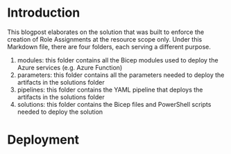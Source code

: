 # Introduction

This blogpost elaborates on the solution that was built to enforce the creation of Role Assignments at the resource scope only. Under this Markdown file, there are four folders, each serving a different purpose.

1. modules: this folder contains all the Bicep modules used to deploy the Azure services (e.g. Azure Function)
2. parameters: this folder contains all the parameters needed to deploy the artifacts in the solutions folder
3. pipelines: this folder contains the YAML pipeline that deploys the artifacts in the solutions folder
4. solutions: this folder contains the Bicep files and PowerShell scripts needed to deploy the solution

# Deployment